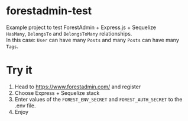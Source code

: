 # forestadmin-test
Example project to test ForestAdmin + Express.js + Sequelize  
`HasMany`, `BelongsTo` and `BelongsToMany` relationships.  
In this case: `User` can have many `Posts` and many `Posts` can have many `Tags`.  
# Try it
1. Head to https://www.forestadmin.com/ and register
2. Choose Express + Sequelize stack
3. Enter values of the `FOREST_ENV_SECRET` and `FOREST_AUTH_SECRET` to the .env file.
4. Enjoy

